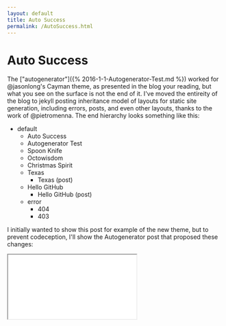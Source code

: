 ```yaml
---
layout: default
title: Auto Success
permalink: /AutoSuccess.html
---
```


# Auto Success
The ["autogenerator"]({% 2016-1-1-Autogenerator-Test.md %}) worked for @jasonlong's Cayman theme, as presented in the blog your reading, but what you see on the surface is not the end of it. I've moved the entireity of the blog to jekyll posting inheritance model of layouts for static site generation, including errors, posts, and even other layouts, thanks to the work of @pietromenna. The end hierarchy looks something like this:
- default
  - Auto Success
  - Autogenerator Test
  - Spoon Knife
  - Octowisdom
  - Christmas Spirit
  - Texas
    - Texas \(post\)
  - Hello GitHub
    - Hello GitHub \(post\)
  - error
    - 404
    - 403

I initially wanted to show this post for example of the new theme, but to prevent codeception, I'll show the Autogenerator post that proposed these changes:

<iframe src="{% 2016-1-1-Autogenerator-Test.md %}"></iframe>
